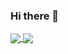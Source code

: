 ### Hi there 👋

<a href="https://github.com/wjhoward/">
  <img src="https://github-readme-stats.vercel.app/api?username=wjhoward&show_icons=true&theme=tokyonight&count_private=true&hide_border=true" align="center">
</a>
<a href="https://github.com/wjhoward/">
  <img src="https://github-readme-streak-stats.herokuapp.com/?user=wjhoward&theme=tokyonight&hide_border=true" align="center">
</a>

<!--
**wjhoward/wjhoward** is a ✨ _special_ ✨ repository because its `README.md` (this file) appears on your GitHub profile.

Here are some ideas to get you started:

- 🔭 I’m currently working on ...
- 🌱 I’m currently learning ...
- 👯 I’m looking to collaborate on ...
- 🤔 I’m looking for help with ...
- 💬 Ask me about ...
- 📫 How to reach me: ...
- 😄 Pronouns: ...
- ⚡ Fun fact: ...
-->
